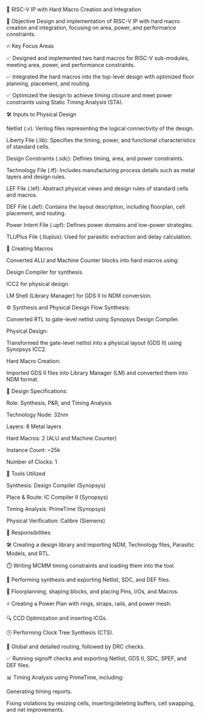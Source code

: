 
🚀 RISC-V IP with Hard Macro Creation and Integration

📌 Objective
Design and implementation of RISC-V IP with hard macro creation and integration, focusing on area, power, and performance constraints.

🔥 Key Focus Areas

✅ Designed and implemented two hard macros for RISC-V sub-modules, meeting area, power, and performance constraints.

✅ Integrated the hard macros into the top-level design with optimized floor planning, placement, and routing.

✅ Optimized the design to achieve timing closure and meet power constraints using Static Timing Analysis (STA).

🛠️ Inputs to Physical Design

Netlist (.v): Verilog files representing the logical connectivity of the design.

Liberty File (.lib): Specifies the timing, power, and functional characteristics of standard cells.

Design Constraints (.sdc): Defines timing, area, and power constraints.

Technology File (.tf): Includes manufacturing process details such as metal layers and design rules.

LEF File (.lef): Abstract physical views and design rules of standard cells and macros.

DEF File (.def): Contains the layout description, including floorplan, cell placement, and routing.

Power Intent File (.upf): Defines power domains and low-power strategies.

TLUPlus File (.tluplus): Used for parasitic extraction and delay calculation.

🔨 Creating Macros

Converted ALU and Machine Counter blocks into hard macros using:

Design Compiler for synthesis.

ICC2 for physical design.

LM Shell (Library Manager) for GDS II to NDM conversion.

⚙️ Synthesis and Physical Design Flow
Synthesis:

Converted RTL to gate-level netlist using Synopsys Design Compiler.

Physical Design:

Transformed the gate-level netlist into a physical layout (GDS II) using Synopsys ICC2.

Hard Macro Creation:

Imported GDS II files into Library Manager (LM) and converted them into NDM format.

📏 Design Specifications:

Role: Synthesis, P&R, and Timing Analysis

Technology Node: 32nm

Layers: 8 Metal layers

Hard Macros: 2 (ALU and Machine Counter)

Instance Count: ~25k

Number of Clocks: 1

🔧 Tools Utilized

Synthesis: Design Compiler (Synopsys)

Place & Route: IC Compiler II (Synopsys)

Timing Analysis: PrimeTime (Synopsys)

Physical Verification: Calibre (Siemens)

🚀 Responsibilities

🛠️ Creating a design library and importing NDM, Technology files, Parasitic Models, and RTL.

⏱️ Writing MCMM timing constraints and loading them into the tool.

🔧 Performing synthesis and exporting Netlist, SDC, and DEF files.

📐 Floorplanning, shaping blocks, and placing Pins, I/Os, and Macros.

⚡ Creating a Power Plan with rings, straps, rails, and power mesh.

🔍 CCD Optimization and inserting ICGs.

🕒 Performing Clock Tree Synthesis (CTS).

🔗 Global and detailed routing, followed by DRC checks.

✅ Running signoff checks and exporting Netlist, GDS II, SDC, SPEF, and DEF files.

📊 Timing Analysis using PrimeTime, including:

Generating timing reports.

Fixing violations by resizing cells, inserting/deleting buffers, cell swapping, and net improvements.



